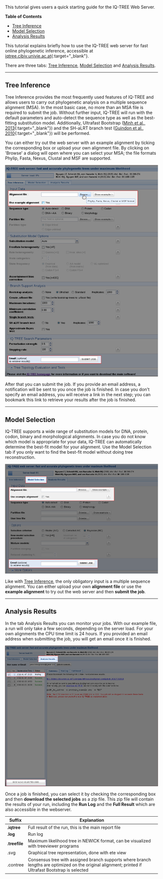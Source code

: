 <!--jekyll 
docid: 05
icon: info-circle
doctype: tutorial
tags:
- tutorial
sections:
- name: Tree Inference
  url: tree-inference
- name: Model Selection
  url: model-selection
- name: Analysis Results
  url: analysis-results
jekyll-->
This tutorial gives users a quick starting guide for the IQ-TREE Web Server.
<!--more-->

<!-- START doctoc generated TOC please keep comment here to allow auto update -->
<!-- DON'T EDIT THIS SECTION, INSTEAD RE-RUN doctoc TO UPDATE -->
**Table of Contents**

- [Tree Inference](#tree-inference)
- [Model Selection](#model-selection)
- [Analysis Results](#analysis-results)

<!-- END doctoc generated TOC please keep comment here to allow auto update -->


This tutorial explains briefly how to use the IQ-TREE web server for fast online phylogenetic inference, accessible at [iqtree.cibiv.univie.ac.at](http://iqtree.cibiv.univie.ac.at){:target="_blank"}.

There are three tabs: [Tree Inference](#tree-inference), [Model Selection](#model-selection) and [Analysis Results](#analysis-results). 

------------


Tree Inference
------------

Tree Inference provides the most frequently used features of IQ-TREE and allows users to carry out phylogenetic analysis on a multiple sequence alignment (MSA). In the most basic case, no more than an MSA file is required to submit the job. Without further input, IQ-TREE will run with the default parameters and auto-detect the sequence type as well as the best-fitting substitution model. Additionally, Ultrafast Bootstrap ([Minh et al., 2013](http://mbe.oxfordjournals.org/content/30/5/1188){:target="_blank"}) and the SH-aLRT branch test ([Guindon et al., 2010](http://sysbio.oxfordjournals.org/content/59/3/307){:target="_blank"}) will be performed. 

You can either try out the web server with an example alignment by ticking the corresponding box or upload your own alignment file. By clicking on 'Browse' a dialog will open where you can select your MSA; the file formats Phylip, Fasta, Nexus, Clustal and MSF are supported. 

![Tree Inference Tab](images/tut1.png)

After that you can submit the job. If you provide an email address, a notification will be sent to you once the job is finished. In case you don't specify an email address, you will receive a link in the next step; you can bookmark this link to retrieve your results after the job is finished. 

------------


Model Selection
------------

IQ-TREE supports a wide range of substitution models for DNA, protein, codon, binary and morphological alignments. In case you do not know which model is appropriate for your data, IQ-TREE can automatically determine the best-fit model for your alignment. Use the Model Selection tab if you only want to find the best-fit model without doing tree reconstruction.

![Model Selection Tab](images/tut2.png)

Like with [Tree Inference](#tree-inference), the only obligatory input is a multiple sequence alignment. You can either upload your own **alignment file** or use the **example alignment** to try out the web server and then **submit the job**. 


------------


Analysis Results
------------

In the tab Analysis Results you can monitor your jobs. With our example file, a run will only take a few seconds, depending on the server load. For your own alignments the CPU time limit is 24 hours. If you provided an email address when submitting the job, you will get an email once it is finished. 

![Analysis Results](images/tut3.png)

Once a job is finished, you can select it by checking the corresponding box and then **download the selected jobs** as a zip file. This zip file will contain the results of your run, including the **Run Log** and the **Full Result** which are also accessible in the webserver. 


|Suffix| Explanation |
|------|-------------------|
|**.iqtree** | Full result of the run, this is the main report file  |
|**.log** | Run log |
| **.treefile** | Maximum likelihood tree in NEWICK format, can be visualized with treeviewer programs |
| .svg |  Graphical tree representation, done with ete view |
| .contree | Consensus tree with assigned branch supports where branch lengths are optimized on the original alignment; printed if Ultrafast Bootstrap is selected |